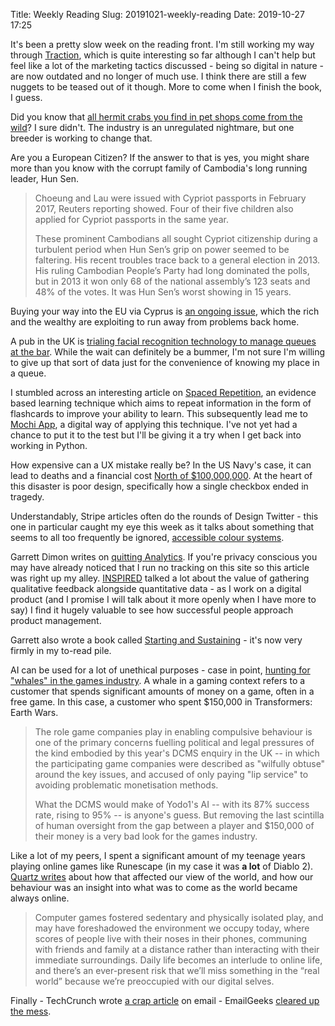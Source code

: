 Title: Weekly Reading
Slug: 20191021-weekly-reading
Date: 2019-10-27 17:25

It's been a pretty slow week on the reading front. I'm still working my way through [Traction](https://www.goodreads.com/book/show/25768015-traction), which is quite interesting so far although I can't help but feel like a lot of the marketing tactics discussed - being so digital in nature - are now outdated and no longer of much use. I think there are still a few nuggets to be teased out of it though. More to come when I finish the book, I guess.

Did you know that [all hermit crabs you find in pet shops come from the wild](https://theoutline.com/post/8116/hermit-crabs-breeding-captivity)? I sure didn't. The industry is an unregulated nightmare, but one breeder is working to change that. 

Are you a European Citizen? If the answer to that is yes, you might share more than you know with the corrupt family of Cambodia's long running leader, Hun Sen. 

> Choeung and Lau were issued with Cypriot passports in February 2017, Reuters reporting showed. Four of their five children also applied for Cypriot passports in the same year.
>
> These prominent Cambodians all sought Cypriot citizenship during a turbulent period when Hun Sen’s grip on power seemed to be faltering. His recent troubles trace back to a general election in 2013. His ruling Cambodian People’s Party had long dominated the polls, but in 2013 it won only 68 of the national assembly’s 123 seats and 48% of the votes. It was Hun Sen’s worst showing in 15 years.

Buying your way into the EU via Cyprus is [an ongoing issue](https://www.reuters.com/investigates/special-report/cambodia-hunsen-wealth/), which the rich and the wealthy are exploiting to run away from problems back home.

A pub in the UK is [trialing facial recognition technology to manage queues at the bar](https://www.cbc.ca/news/technology/facial-recognition-london-pub-lineup-1.5317769). While the wait can definitely be a bummer, I'm not sure I'm willing to give up that sort of data just for the convenience of knowing my place in a queue.

I stumbled across an interesting article on [Spaced Repetition](https://ncase.me/remember/), an evidence based learning technique which aims to repeat information in the form of flashcards to improve your ability to learn. This subsequently lead me to [Mochi App](https://mochi.cards/), a digital way of applying this technique. I've not yet had a chance to put it to the test but I'll be giving it a try when I get back into working in Python.

How expensive can a UX mistake really be? In the US Navy's case, it can lead to deaths and a financial cost [North of $100,000,000](https://uxdesign.cc/the-u-s-navys-100-million-checkbox-af2baf17dec4). At the heart of this disaster is poor design, specifically how a single checkbox ended in tragedy.

Understandably, Stripe articles often do the rounds of Design Twitter - this one in particular caught my eye this week as it talks about something that  seems to all too frequently be ignored, [accessible colour systems](https://stripe.com/gb/blog/accessible-color-systems).

Garrett Dimon writes on [quitting Analytics](https://garrettdimon.com/2019/quitting-analytics/). If you're privacy conscious you may have already noticed that I run no tracking on this site so this article was right up my alley. [INSPIRED](https://www.jacquescorbytuech.com/writing/20190930-weekly-reading.html) talked a lot about the value of gathering qualitative feedback alongside quantitative data - 
as I work on a digital product (and I promise I will talk about it more openly when I have more to say) I find it hugely valuable to see how successful people approach product management.

Garrett also wrote a book called [Starting and Sustaining](https://startingandsustaining.com/book/) - it's now very firmly in my to-read pile.

AI can be used for a lot of unethical purposes - case in point, [hunting for "whales" in the games industry](https://www.gamesindustry.biz/articles/2019-10-21-yodo1s-ai-driven-whale-hunt-is-a-bad-look-for-the-games-industry-opinion). A whale in a gaming context refers to a customer that spends significant amounts of money on a game, often in a free game. In this case, a customer who spent $150,000 in Transformers: Earth Wars.

> The role game companies play in enabling compulsive behaviour is one of the primary concerns fuelling political and legal pressures of the kind embodied by this year's DCMS enquiry in the UK -- in which the participating game companies were described as "wilfully obtuse" around the key issues, and accused of only paying "lip service" to avoiding problematic monetisation methods.
>
> What the DCMS would make of Yodo1's AI -- with its 87% success rate, rising to 95% -- is anyone's guess. But removing the last scintilla of human oversight from the gap between a player and $150,000 of their money is a very bad look for the games industry.

Like a lot of my peers, I spent a significant amount of my teenage years playing online games like Runescape (in my case it was **a lot** of Diablo 2). [Quartz writes](https://qz.com/1608914/how-runescape-mmorpgs-shaped-millennials-during-childhood/) about how that affected our view of the world, and how our behaviour was an insight into what was to come as the world became always online.

> Computer games fostered sedentary and physically isolated play, and may have foreshadowed the environment we occupy today, where scores of people live with their noses in their phones, communing with friends and family at a distance rather than interacting with their immediate surroundings. Daily life becomes an interlude to online life, and there’s an ever-present risk that we’ll miss something in the “real world” because we’re preoccupied with our digital selves.

Finally - TechCrunch wrote [a crap article](https://techcrunch.com/2019/09/15/how-to-get-people-to-open-your-emails/) on email - EmailGeeks [cleared up the mess](https://emailgeekscommunity.com/articles/rebuttal-to-techcrunch-how-to-get-people-to-open-your-emails).

